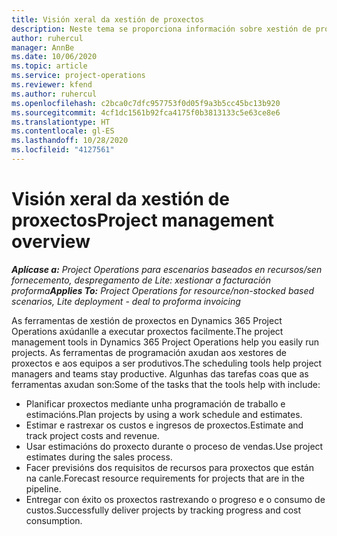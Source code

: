 ```yaml
---
title: Visión xeral da xestión de proxectos
description: Neste tema se proporciona información sobre xestión de proxectos en Dynamics 365 Project Operations.
author: ruhercul
manager: AnnBe
ms.date: 10/06/2020
ms.topic: article
ms.service: project-operations
ms.reviewer: kfend
ms.author: ruhercul
ms.openlocfilehash: c2bca0c7dfc957753f0d05f9a3b5cc45bc13b920
ms.sourcegitcommit: 4cf1dc1561b92fca4175f0b3813133c5e63ce8e6
ms.translationtype: HT
ms.contentlocale: gl-ES
ms.lasthandoff: 10/28/2020
ms.locfileid: "4127561"
---
```

# <a name="project-management-overview"></a><span data-ttu-id="5c6a1-103">Visión xeral da xestión de proxectos</span><span class="sxs-lookup"><span data-stu-id="5c6a1-103">Project management overview</span></span>

<span data-ttu-id="5c6a1-104">_**Aplícase a:** Project Operations para escenarios baseados en recursos/sen fornecemento, despregamento de Lite: xestionar a facturación proforma_</span><span class="sxs-lookup"><span data-stu-id="5c6a1-104">_**Applies To:** Project Operations for resource/non-stocked based scenarios, Lite deployment - deal to proforma invoicing_</span></span>

<span data-ttu-id="5c6a1-105">As ferramentas de xestión de proxectos en Dynamics 365 Project Operations axúdanlle a executar proxectos facilmente.</span><span class="sxs-lookup"><span data-stu-id="5c6a1-105">The project management tools in Dynamics 365 Project Operations help you easily run projects.</span></span> <span data-ttu-id="5c6a1-106">As ferramentas de programación axudan aos xestores de proxectos e aos equipos a ser produtivos.</span><span class="sxs-lookup"><span data-stu-id="5c6a1-106">The scheduling tools help project managers and teams stay productive.</span></span> <span data-ttu-id="5c6a1-107">Algunhas das tarefas coas que as ferramentas axudan son:</span><span class="sxs-lookup"><span data-stu-id="5c6a1-107">Some of the tasks that the tools help with include:</span></span>

- <span data-ttu-id="5c6a1-108">Planificar proxectos mediante unha programación de traballo e estimacións.</span><span class="sxs-lookup"><span data-stu-id="5c6a1-108">Plan projects by using a work schedule and estimates.</span></span>
- <span data-ttu-id="5c6a1-109">Estimar e rastrexar os custos e ingresos de proxectos.</span><span class="sxs-lookup"><span data-stu-id="5c6a1-109">Estimate and track project costs and revenue.</span></span>
- <span data-ttu-id="5c6a1-110">Usar estimacións do proxecto durante o proceso de vendas.</span><span class="sxs-lookup"><span data-stu-id="5c6a1-110">Use project estimates during the sales process.</span></span>
- <span data-ttu-id="5c6a1-111">Facer previsións dos requisitos de recursos para proxectos que están na canle.</span><span class="sxs-lookup"><span data-stu-id="5c6a1-111">Forecast resource requirements for projects that are in the pipeline.</span></span>
- <span data-ttu-id="5c6a1-112">Entregar con éxito os proxectos rastrexando o progreso e o consumo de custos.</span><span class="sxs-lookup"><span data-stu-id="5c6a1-112">Successfully deliver projects by tracking progress and cost consumption.</span></span>
